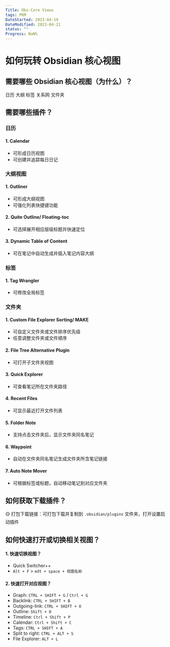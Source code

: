 ```yaml
---
Title: Obs-Core Views
tags: PKM
DateStarted: 2023-04-19
DateModified: 2023-04-21
status: ""
Progress: NaN%
---
```


# 如何玩转 Obsidian 核心视图

## 需要哪些 Obsidian 核心视图（为什么）？

日历
大纲
标签
关系网
文件夹

## 需要哪些插件？

### 日历

#### 1. Calendar

- 可形成日历视图
- 可创建并追踪每日日记

### 大纲视图

#### 1. Outliner

- 可形成大纲视图
- 可强化列表快捷键功能

#### 2. Quite Outline/ Floating-toc

- 可选择展开相应层级标题并快速定位

#### 3. Dynamic Table of Content

- 可在笔记中自动生成并插入笔记内容大纲

### 标签

#### 1. Tag Wrangler

- 可修改全局标签

### 文件夹

#### 1. Custom File Explorer Sorting/ MAKE

- 可自定义文件夹或文件排序优先级
- 任意调整文件夹或文件顺序

#### 2. File Tree Alternative Plugin

- 可打开子文件夹视图

#### 3. Quick Explorer

- 可查看笔记所在文件夹路径

#### 4. Recent Files

- 可显示最近打开文件列表

#### 5. Folder Note

- 支持点击文件夹后，显示文件夹同名笔记

#### 6. Waypoint

- 自动在文件夹同名笔记生成文件夹所含笔记链接

#### 7. Auto Note Mover

- 可根据标签或标题，自动移动笔记到对应文件夹

## 如何获取下载插件？

🟡 打包下载链接：可打包下载并复制到 `.obsidian/plugins` 文件夹，打开设置启动插件

## 如何快速打开或切换相关视图？

#### 1. 快速切换视图？

- Quick Switcher++
- `Alt + F` > `edt + space + 视图名称`

#### 2. 快速打开对应视图？

- Graph: `CTRL + SHIFT + G` / `Ctrl + G`
- Backlink: `CTRL + SHIFT + B`
- Outgoing-link: `CTRL + SHIFT + O`
- Outline: `Shift + O`
- Timeline: `Ctrl + Shift + P`
- Calendar: `Ctrl + Shift + C`
- Tags: `CTRL + SHIFT + A`
- Split to right: `CTRL + ALT + S`
- File Explorer: `ALT + L`

